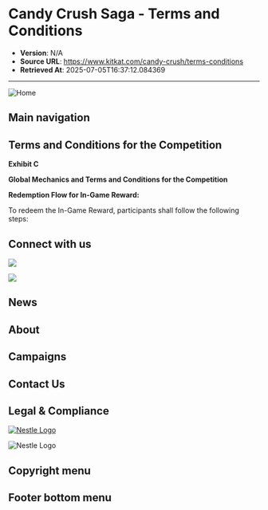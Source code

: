 # Candy Crush Saga - Terms and Conditions

- **Version**: N/A
- **Source URL**: https://www.kitkat.com/candy-crush/terms-conditions
- **Retrieved At**: 2025-07-05T16:37:12.084369

---

![Home](/sites/default/files/KITKAT_Master_Identity.png)

## Main navigation

## Terms and Conditions for the Competition

**Exhibit C**

**Global Mechanics and Terms and Conditions for the Competition**

**Redemption Flow for In-Game Reward:**

To redeem the In-Game Reward, participants shall follow the following steps:

## Connect with us

![](/sites/default/files/2025-05/screenshot-2.png)

![](/sites/default/files/2025-05/screenshot-2.png)

## News

## About

## Campaigns

## Contact Us

## Legal & Compliance

[![Nestle Logo](/sites/default/files/2024-06/nestle%20%281%29.png)](https://www.nestle.com/)

![Nestle Logo](/sites/default/files/2024-06/nestle%20%281%29.png)

## Copyright menu

## Footer bottom menu
